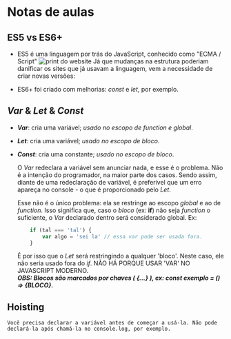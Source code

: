 # Notas de aulas

## ES5 vs ES6+
<!-- 112. ES5 vs ES6+ ("Next Gen JS") - Evolution of JavaScript -->

- ES5 é uma linguagem por trás do JavaScript, conhecido como "ECMA / Script"
![print do website](image.png)
    Já que mudanças na estrutura poderiam danificar os sites que já usavam a linguagem, vem a necessidade de criar novas versões:

- ES6+ foi criado com melhorias: _const_ e _let_, por exemplo. 

## _Var_ & _Let_ & _Const_
<!-- 113. var vs let & const - Introducing "Block Scope" -->

- ***Var***: cria uma variável; _usado no escopo de function e global_.<br>
- ***Let***: cria uma variável; _usado no escopo de bloco_.<br>
- ***Const***: cria uma constante; _usado no escopo de bloco_.<br>

    O _Var_ redeclara a variável sem anunciar nada, e esse é o problema. Não é a intenção do programador, na maior parte dos casos. Sendo assim, diante de uma redeclaração de variável, é preferível que um erro apareça no console - o que é proporcionado pelo _Let_.
    
    Esse não é o único problema: ela se restringe ao escopo _global_ e ao de _function_. Isso significa que, caso o _bloco_ (ex: **if**) não seja _function_ o suficiente, o _Var_ declarado dentro será considerado global. Ex:

    ```js
        if (tal === 'tal') {
            var algo = 'sei la' // essa var pode ser usada fora.
        }
    ```

    É por isso que o _Let_ será restringindo a qualquer 'bloco'. Neste caso, ele não seria usado fora do _if_. NÃO HÁ PORQUE USAR 'VAR' NO JAVASCRIPT MODERNO.<br>
    ***OBS: Blocos são marcados por chaves ( {...} ), ex: const exemplo = () => {BLOCO}.***

## Hoisting
<!-- 114. Understanding "Hoisting" -->

    Você precisa declarar a variável antes de começar a usá-la. Não pode declará-la após chamá-la no console.log, por exemplo.